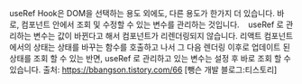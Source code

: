 useRef Hook은 DOM을 선택하는 용도 외에도, 다른 용도가 한가지 더 있습니다.
바로, 컴포넌트 안에서 조회 및 수정할 수 있는 변수를 관리하는 것입니다. 
 
useRef 로 관리하는 변수는 값이 바뀐다고 해서 컴포넌트가 리렌더링되지 않습니다. 리액트 컴포넌트에서의 상태는 상태를 바꾸는 함수를 호출하고 나서 그 다음 렌더링 이후로 업데이트 된 상태를 조회 할 수 있는 반면, useRef 로 관리하고 있는 변수는 설정 후 바로 조회 할 수 있습니다.
출처: https://bbangson.tistory.com/66 [뺑슨 개발 블로그:티스토리]